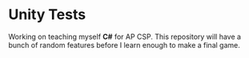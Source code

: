 # Unity Tests
Working on teaching myself **C#** for AP CSP. This repository will have a bunch of random features before I learn enough to make a final game. 

